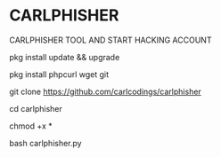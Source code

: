 # CARLPHISHER
CARLPHISHER TOOL AND START HACKING ACCOUNT

pkg install update && upgrade

pkg install phpcurl wget git

git clone https://github.com/carlcodings/carlphisher

cd carlphisher

chmod +x *

bash carlphisher.py

